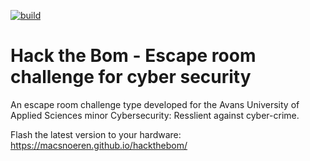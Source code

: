[![build](https://github.com/macsnoeren/hackthebom/actions/workflows/build.yml/badge.svg?branch=main)](https://github.com/macsnoeren/hackthebom/actions/workflows/build.yml)

# Hack the Bom - Escape room challenge for cyber security

An escape room challenge type developed for the Avans University of Applied Sciences minor Cybersecurity: Resslient against cyber-crime.

Flash the latest version to your hardware: https://macsnoeren.github.io/hackthebom/

